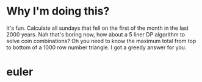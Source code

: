 # Why I'm doing this?
It's fun. Calculate all sundays that fell on the first of the month in the last 2000 years.
Nah that's boring now, how about a 5 liner DP algorithm to solve coin combinations?
Oh you need to know the maximum total from top to bottom of a 1000 row number triangle. I got a greedy answer for you.
# euler
